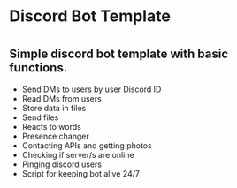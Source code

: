 # Discord Bot Template
#
#

## Simple discord bot template with basic functions.
* Send DMs to users by user Discord ID
* Read DMs from users 
* Store data in files
* Send files
* Reacts to words
* Presence changer
* Contacting APIs and getting photos
* Checking if server/s are online
* Pinging discord users
* Script for keeping bot alive 24/7
